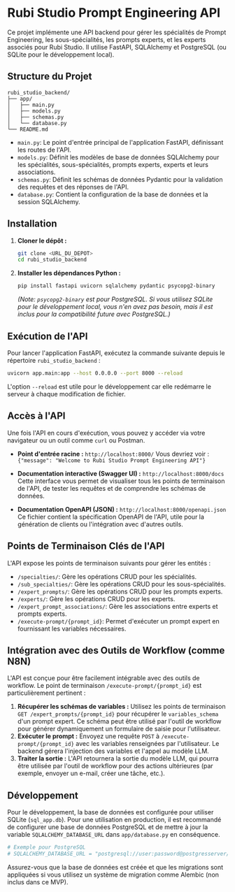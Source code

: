 # Rubi Studio Prompt Engineering API

Ce projet implémente une API backend pour gérer les spécialités de Prompt Engineering, les sous-spécialités, les prompts experts, et les experts associés pour Rubi Studio. Il utilise FastAPI, SQLAlchemy et PostgreSQL (ou SQLite pour le développement local).

## Structure du Projet

```
rubi_studio_backend/
├── app/
│   ├── main.py
│   ├── models.py
│   ├── schemas.py
│   └── database.py
└── README.md
```

*   `main.py`: Le point d'entrée principal de l'application FastAPI, définissant les routes de l'API.
*   `models.py`: Définit les modèles de base de données SQLAlchemy pour les spécialités, sous-spécialités, prompts experts, experts et leurs associations.
*   `schemas.py`: Définit les schémas de données Pydantic pour la validation des requêtes et des réponses de l'API.
*   `database.py`: Contient la configuration de la base de données et la session SQLAlchemy.

## Installation

1.  **Cloner le dépôt :**
    ```bash
    git clone <URL_DU_DEPOT>
    cd rubi_studio_backend
    ```

2.  **Installer les dépendances Python :**
    ```bash
    pip install fastapi uvicorn sqlalchemy pydantic psycopg2-binary
    ```
    *(Note: `psycopg2-binary` est pour PostgreSQL. Si vous utilisez SQLite pour le développement local, vous n'en avez pas besoin, mais il est inclus pour la compatibilité future avec PostgreSQL.)*

## Exécution de l'API

Pour lancer l'application FastAPI, exécutez la commande suivante depuis le répertoire `rubi_studio_backend` :

```bash
uvicorn app.main:app --host 0.0.0.0 --port 8000 --reload
```

L'option `--reload` est utile pour le développement car elle redémarre le serveur à chaque modification de fichier.

## Accès à l'API

Une fois l'API en cours d'exécution, vous pouvez y accéder via votre navigateur ou un outil comme `curl` ou Postman.

*   **Point d'entrée racine :**
    `http://localhost:8000/`
    Vous devriez voir : `{"message": "Welcome to Rubi Studio Prompt Engineering API"}`

*   **Documentation interactive (Swagger UI) :**
    `http://localhost:8000/docs`
    Cette interface vous permet de visualiser tous les points de terminaison de l'API, de tester les requêtes et de comprendre les schémas de données.

*   **Documentation OpenAPI (JSON) :**
    `http://localhost:8000/openapi.json`
    Ce fichier contient la spécification OpenAPI de l'API, utile pour la génération de clients ou l'intégration avec d'autres outils.

## Points de Terminaison Clés de l'API

L'API expose les points de terminaison suivants pour gérer les entités :

*   `/specialties/`: Gère les opérations CRUD pour les spécialités.
*   `/sub_specialties/`: Gère les opérations CRUD pour les sous-spécialités.
*   `/expert_prompts/`: Gère les opérations CRUD pour les prompts experts.
*   `/experts/`: Gère les opérations CRUD pour les experts.
*   `/expert_prompt_associations/`: Gère les associations entre experts et prompts experts.
*   `/execute-prompt/{prompt_id}`: Permet d'exécuter un prompt expert en fournissant les variables nécessaires.

## Intégration avec des Outils de Workflow (comme N8N)

L'API est conçue pour être facilement intégrable avec des outils de workflow. Le point de terminaison `/execute-prompt/{prompt_id}` est particulièrement pertinent :

1.  **Récupérer les schémas de variables :** Utilisez les points de terminaison `GET /expert_prompts/{prompt_id}` pour récupérer le `variables_schema` d'un prompt expert. Ce schéma peut être utilisé par l'outil de workflow pour générer dynamiquement un formulaire de saisie pour l'utilisateur.
2.  **Exécuter le prompt :** Envoyez une requête `POST` à `/execute-prompt/{prompt_id}` avec les variables renseignées par l'utilisateur. Le backend gérera l'injection des variables et l'appel au modèle LLM.
3.  **Traiter la sortie :** L'API retournera la sortie du modèle LLM, qui pourra être utilisée par l'outil de workflow pour des actions ultérieures (par exemple, envoyer un e-mail, créer une tâche, etc.).

## Développement

Pour le développement, la base de données est configurée pour utiliser SQLite (`sql_app.db`). Pour une utilisation en production, il est recommandé de configurer une base de données PostgreSQL et de mettre à jour la variable `SQLALCHEMY_DATABASE_URL` dans `app/database.py` en conséquence.

```python
# Exemple pour PostgreSQL
# SQLALCHEMY_DATABASE_URL = "postgresql://user:password@postgresserver/db"
```

Assurez-vous que la base de données est créée et que les migrations sont appliquées si vous utilisez un système de migration comme Alembic (non inclus dans ce MVP).

